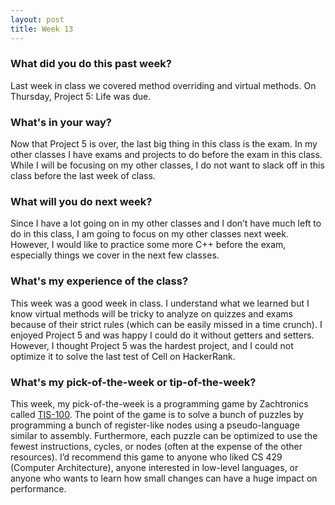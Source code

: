 ```yaml
---
layout: post
title: Week 13
---
```


### What did you do this past week?
Last week in class we covered method overriding and virtual methods. On Thursday, Project 5: Life was due.

### What's in your way?
Now that Project 5 is over, the last big thing in this class is the exam. In my other classes I have exams and projects to do before the exam in this class. While I will be focusing on my other classes, I do not want to slack off in this class before the last week of class.

### What will you do next week?
Since I have a lot going on in my other classes and I don’t have much left to do in this class, I am going to focus on my other classes next week. However, I would like to practice some more C++ before the exam, especially things we cover in the next few classes.

### What's my experience of the class?
This week was a good week in class. I understand what we learned but I know virtual methods will be tricky to analyze on quizzes and exams because of their strict rules (which can be easily missed in a time crunch). I enjoyed Project 5 and was happy I could do it without getters and setters. However, I thought Project 5 was the hardest project, and I could not optimize it to solve the last test of Cell on HackerRank.

### What's my pick-of-the-week or tip-of-the-week?
This week, my pick-of-the-week is a programming game by Zachtronics called [TIS-100](http://www.zachtronics.com/tis-100/). The point of the game is to solve a bunch of puzzles by programming a bunch of register-like nodes using a pseudo-language similar to assembly. Furthermore, each puzzle can be optimized to use the fewest instructions, cycles, or nodes (often at the expense of the other resources). I’d recommend this game to anyone who liked CS 429 (Computer Architecture), anyone interested in low-level languages, or anyone who wants to learn how small changes can have a huge impact on performance.
